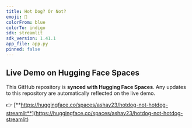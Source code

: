 ```yaml
---
title: Hot Dog? Or Not?
emoji: 🐨
colorFrom: blue
colorTo: indigo
sdk: streamlit
sdk_version: 1.41.1
app_file: app.py
pinned: false
---
```


## **Live Demo on Hugging Face Spaces**

This GitHub repository is **synced with Hugging Face Spaces**. Any updates to this repository are automatically reflected on the live demo.

👉 [**https://huggingface.co/spaces/ashay23/hotdog-not-hotdog-streamlit**](https://huggingface.co/spaces/ashay23/hotdog-not-hotdog-streamlit)
